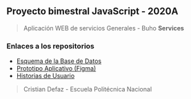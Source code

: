 ## Proyecto bimestral JavaScript - 2020A 
> Aplicación WEB de servicios Generales - Buho __Services__
### Enlaces a los repositorios
* [Esquema de la Base de Datos](https://drive.google.com/file/d/1kut9iZfDE_RWWwjP2_9SpxhANWFQBCIF/view?usp=sharing)
* [Prototipo Aplicativo (Figma)](https://www.figma.com/file/n5e5RJMx6EQy4HZofnG3Nd/ProyectoJS_2020A_BuhoServices?node-id=0%3A1)
* [Historias de Usuario](https://dev.azure.com/cristiandefaz/ProyectoJS_2020A_BuhoServices/_workitems/recentlyupdated/)

> Cristian Defaz - Escuela Politécnica Nacional
